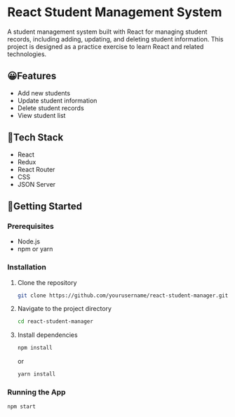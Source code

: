 # React Student Management System

A student management system built with React for managing student records, including adding, updating, and deleting student information. This project is designed as a practice exercise to learn React and related technologies.

## 😀Features
- Add new students
- Update student information
- Delete student records
- View student list

## 🤖Tech Stack
- React
- Redux
- React Router
- CSS
- JSON Server

## 🚀Getting Started

### Prerequisites
- Node.js
- npm or yarn

### Installation
1. Clone the repository
    ```bash
    git clone https://github.com/yourusername/react-student-manager.git
    ```
2. Navigate to the project directory
    ```bash
    cd react-student-manager
    ```
3. Install dependencies
    ```bash
    npm install
    ```
    or
    ```bash
    yarn install
    ```

### Running the App
```bash
npm start

